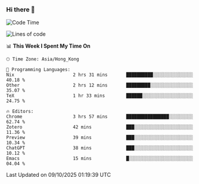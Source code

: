 ### Hi there 👋

<!--
**nicehiro/nicehiro** is a ✨ _special_ ✨ repository because its `README.md` (this file) appears on your GitHub profile.

Here are some ideas to get you started:

- 🔭 I’m currently working on ...
- 🌱 I’m currently learning ...
- 👯 I’m looking to collaborate on ...
- 🤔 I’m looking for help with ...
- 💬 Ask me about ...
- 📫 How to reach me: ...
- 😄 Pronouns: ...
- ⚡ Fun fact: ...
-->

<!--START_SECTION:waka-->
![Code Time](http://img.shields.io/badge/Code%20Time-1%2C123%20hrs%2031%20mins-blue)

![Lines of code](https://img.shields.io/badge/From%20Hello%20World%20I%27ve%20Written-1.9%20million%20lines%20of%20code-blue)

📊 **This Week I Spent My Time On** 

```text
🕑︎ Time Zone: Asia/Hong_Kong

💬 Programming Languages: 
Nix                      2 hrs 31 mins       ██████████░░░░░░░░░░░░░░░   40.18 % 
Other                    2 hrs 12 mins       █████████░░░░░░░░░░░░░░░░   35.07 % 
TeX                      1 hr 33 mins        ██████░░░░░░░░░░░░░░░░░░░   24.75 % 

🔥 Editors: 
Chrome                   3 hrs 57 mins       ████████████████░░░░░░░░░   62.74 % 
Zotero                   42 mins             ███░░░░░░░░░░░░░░░░░░░░░░   11.36 % 
Preview                  39 mins             ███░░░░░░░░░░░░░░░░░░░░░░   10.34 % 
ChatGPT                  38 mins             ███░░░░░░░░░░░░░░░░░░░░░░   10.12 % 
Emacs                    15 mins             █░░░░░░░░░░░░░░░░░░░░░░░░   04.04 % 
```


 Last Updated on 09/10/2025 01:19:39 UTC
<!--END_SECTION:waka-->
